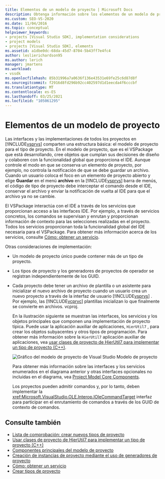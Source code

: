 ```yaml
---
title: Elementos de un modelo de proyecto | Microsoft Docs
description: Obtenga información sobre los elementos de un modelo de proyecto y cómo las interfaces y las implementaciones de todos los proyectos de Visual Studio comparten una estructura básica.
ms.custom: SEO-VS-2020
ms.date: 11/04/2016
ms.topic: conceptual
helpviewer_keywords:
- projects [Visual Studio SDK], implementation considerations
- project models
- projects [Visual Studio SDK], elements
ms.assetid: a1dbe0dc-68da-45d7-8704-5b43ff7e4fc4
author: leslierichardson95
ms.author: lerich
manager: jmartens
ms.workload:
- vssdk
ms.openlocfilehash: 85b31996a7a0636f136e43531e69fe25c6d87d8f
ms.sourcegitcommit: f2916d8fd296b92cc402597d1d1eecda4f6cccbf
ms.translationtype: MT
ms.contentlocale: es-ES
ms.lasthandoff: 03/25/2021
ms.locfileid: "105061295"
---
```

# <a name="elements-of-a-project-model"></a>Elementos de un modelo de proyecto
Las interfaces y las implementaciones de todos los proyectos en [!INCLUDE[vsprvs](../../code-quality/includes/vsprvs_md.md)] comparten una estructura básica: el modelo de proyecto para el tipo de proyecto. En el modelo de proyecto, que es el VSPackage que está desarrollando, cree objetos que cumplan sus decisiones de diseño y colaboren con la funcionalidad global que proporciona el IDE. Aunque controle el modo en que se conserva un elemento de proyecto, por ejemplo, no controla la notificación de que se debe guardar un archivo. Cuando un usuario coloca el foco en un elemento de proyecto abierto y elige **Guardar** en el menú **archivo** en la [!INCLUDE[vsprvs](../../code-quality/includes/vsprvs_md.md)] barra de menús, el código de tipo de proyecto debe interceptar el comando desde el IDE, conservar el archivo y enviar la notificación de vuelta al IDE para que el archivo ya no se cambie.

 El VSPackage interactúa con el IDE a través de los servicios que proporcionan acceso a las interfaces IDE. Por ejemplo, a través de servicios concretos, los comandos se supervisan y enrutan y proporcionan información de contexto para las selecciones realizadas en el proyecto. Todos los servicios proporcionan toda la funcionalidad global del IDE necesaria para el VSPackage. Para obtener más información acerca de los servicios, consulte [Cómo: obtener un servicio](../../extensibility/how-to-get-a-service.md).

 Otras consideraciones de implementación:

- Un modelo de proyecto único puede contener más de un tipo de proyecto.

- Los tipos de proyecto y los generadores de proyectos de operador se registran independientemente de los GUID.

- Cada proyecto debe tener un archivo de plantilla o un asistente para inicializar el nuevo archivo de proyecto cuando un usuario crea un nuevo proyecto a través de la interfaz de usuario [!INCLUDE[vsprvs](../../code-quality/includes/vsprvs_md.md)] . Por ejemplo, las [!INCLUDE[vcprvc](../../code-quality/includes/vcprvc_md.md)] plantillas inicializan lo que finalmente se convierte en archivos. vcproj.

  En la ilustración siguiente se muestran las interfaces, los servicios y los objetos principales que componen una implementación de proyecto típica. Puede usar la aplicación auxiliar de aplicaciones, `HierUtil7` , para crear los objetos subyacentes y otros tipos de programación. Para obtener más información sobre la `HierUtil7` aplicación auxiliar de aplicaciones, vea [usar clases de proyecto de HierUtil7 para implementar un tipo de proyecto (C++)](/previous-versions/bb166212(v=vs.100)).

  ![Gráfico del modelo de proyecto de Visual Studio](../../extensibility/internals/media/vsprojectmodel.gif "vsProjectModel") Modelo de proyecto

  Para obtener más información sobre las interfaces y los servicios enumerados en el diagrama anterior y otras interfaces opcionales no incluidas en el diagrama, vea [Project Model Core Components](../../extensibility/internals/project-model-core-components.md).

  Los proyectos pueden admitir comandos y, por lo tanto, deben implementar la <xref:Microsoft.VisualStudio.OLE.Interop.IOleCommandTarget> interfaz para participar en el enrutamiento de comandos a través de los GUID de contexto de comandos.

## <a name="see-also"></a>Consulte también
- [Lista de comprobación: crear nuevos tipos de proyecto](../../extensibility/internals/checklist-creating-new-project-types.md)
- [Usar clases de proyecto de HierUtil7 para implementar un tipo de proyecto (C++)](/previous-versions/bb166212(v=vs.100))
- [Componentes principales del modelo de proyecto](../../extensibility/internals/project-model-core-components.md)
- [Creación de instancias de proyecto mediante el uso de generadores de proyecto](../../extensibility/internals/creating-project-instances-by-using-project-factories.md)
- [Cómo: obtener un servicio](../../extensibility/how-to-get-a-service.md)
- [Crear tipos de proyecto](../../extensibility/internals/creating-project-types.md)